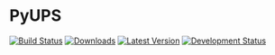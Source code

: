 PyUPS
=====

[![Build Status](https://travis-ci.org/openlabs/PyUPS.svg?branch=develop)](https://travis-ci.org/openlabs/PyUPS)
[![Downloads](https://pypip.in/download/PyUPS/badge.svg)](https://pypi.python.org/pypi/PyUPS/)
[![Latest Version](https://pypip.in/version/PyUPS/badge.svg)](https://pypi.python.org/pypi/PyUPS/)
[![Development Status](https://pypip.in/status/PyUPS/badge.svg)](https://pypi.python.org/pypi/PyUPS/)
